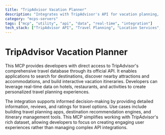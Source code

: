 ```yaml
---
title: "TripAdvisor Vacation Planner"
description: "Integrates with TripAdvisor's API for vacation planning, destination exploration, and itinerary creation."
category: "mcps-servers"
tags: ["mcp", "utility", "api", "data", "real-time", "integration"]
tech_stack: ["TripAdvisor API", "Travel Planning", "Location Services", "Itinerary Management"]
---
```


# TripAdvisor Vacation Planner

This MCP provides developers with direct access to TripAdvisor's comprehensive travel database through its official API. It enables applications to search for destinations, discover nearby attractions and accommodations, and build interactive vacation itineraries. Developers can leverage real-time data on hotels, restaurants, and activities to create personalized travel planning experiences.

The integration supports informed decision-making by providing detailed information, reviews, and ratings for travel options. Use cases include building travel planning apps, destination recommendation engines, and itinerary management tools. This MCP simplifies working with TripAdvisor's rich dataset, allowing developers to focus on creating engaging user experiences rather than managing complex API integrations.
